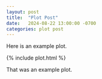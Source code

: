 ```yaml
---
layout: post
title:  "Plot Post"
date:   2024-08-22 13:00:00 -0700
categories: plot post
---
```


Here is an example plot.

{% include plot.html %}

That was an example plot.